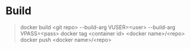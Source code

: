 # Build
> docker build \<git repo> --build-arg VUSER=\<user> --build-arg VPASS=\<pass> 
> docker tag \<container id> \<docker name>/\<repo> 
docker push \<docker name>/\<repo>
